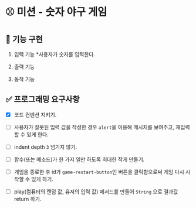 # ⚾ 미션 - 숫자 야구 게임

## 🎯 기능 구현
1) 입력 기능
   *사용자가 숫자를 입력한다.
   
2) 출력 기능
3) 동작 기능

## ✅ 프로그래밍 요구사항

- [x] 코드 컨벤션 지키기.
- [ ] 사용자가 잘못된 입력 값을 작성한 경우 `alert`을 이용해 메시지를 보여주고, 재입력할 수 있게 한다.
- [ ] indent depth `3` 넘기지 않기.
- [ ] 함수(또는 메소드)가 한 가지 일만 하도록 최대한 작게 만들기.
- [ ] 게임을 종료한 후 id가 `game-restart-button`인 버튼을 클릭함으로써 게임 다시 시작할 수 있게 하기.
- [ ] play(컴퓨터의 랜덤 값, 유저의 입력 값) 메서드를 만들어 `String` 으로 결과값 return 하기.


